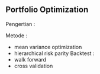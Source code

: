 Portfolio Optimization 
-------------------------
Pengertian :

Metode : 
- mean variance optimization
- hierarchical risk parity
Backtest :
- walk forward
- cross validation
